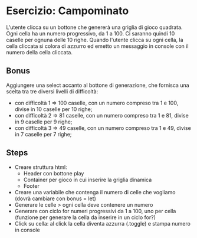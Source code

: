 # Esercizio: Campominato
L'utente clicca su un bottone che genererà una griglia di gioco quadrata.
Ogni cella ha un numero progressivo, da 1 a 100.
Ci saranno quindi 10 caselle per ognuna delle 10 righe.
Quando l'utente clicca su ogni cella, la cella cliccata si colora di azzurro ed emetto un messaggio in console con il numero della cella cliccata.

## Bonus
Aggiungere una select accanto al bottone di generazione, che fornisca una scelta tra tre diversi livelli di difficoltà:
- con difficoltà 1 => 100 caselle, con un numero compreso tra 1 e 100, divise in 10 caselle per 10 righe;
- con difficoltà 2 => 81 caselle, con un numero compreso tra 1 e 81, divise in 9 caselle per 9 righe;
- con difficoltà 3 => 49 caselle, con un numero compreso tra 1 e 49, divise in 7 caselle per 7 righe;

## Steps
- Creare struttura html: 
    - Header con bottone play
    - Container per gioco in cui inserire la griglia dinamica
    - Footer
- Creare una variabile che contenga il numero di celle che vogliamo (dovrà cambiare con bonus = let)
- Generare le celle > ogni cella deve contenere un numero 
- Generare con ciclo for numeri progressivi da 1 a 100, uno per cella
    (funzione per generare la cella da inserire in un ciclo for?)
- Click su cella: al click la cella diventa azzurra (.toggle) e stampa numero in console
